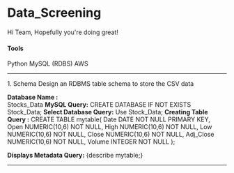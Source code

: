 # Data_Screening
Hi Team, Hopefully you're doing great!

<h4>Tools</h4>
Python
MySQL (RDBS)
AWS

<hr>
1. Schema
Design an RDBMS table schema to store the CSV data

<b>Database Name :</b><br> Stocks_Data
<b>MySQL Query:</b> CREATE DATABASE IF NOT EXISTS Stock_Data; 
<b>Select Database Query:</b> Use Stock_Data;
<b>Creating Table Query :</b> 
CREATE TABLE mytable(
   Date DATE NOT NULL PRIMARY KEY,
   Open NUMERIC(10,6) NOT NULL,
   High NUMERIC(10,6) NOT NULL,
   Low  NUMERIC(10,6) NOT NULL,
   Close NUMERIC(10,6) NOT NULL,
   Adj_Close NUMERIC(10,6) NOT NULL,
   Volume INTEGER  NOT NULL
);

<b>Displays Metadata Query:</b> {describe mytable;}
<hr>
